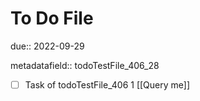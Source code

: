 # To Do File

due:: 2022-09-29

metadatafield:: todoTestFile_406_28

- [ ] Task of todoTestFile_406 1 [[Query me]]
